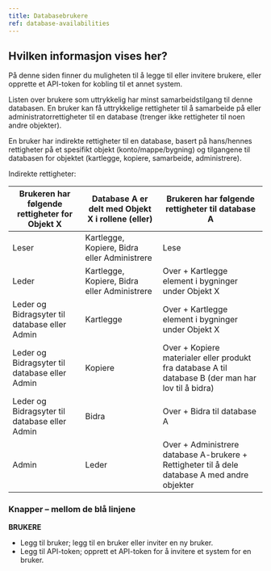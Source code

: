 ```yaml
---
title: Databasebrukere
ref: database-availabilities
---
```


## Hvilken informasjon vises her?
På denne siden finner du muligheten til å legge til eller invitere brukere, eller opprette et API-token for kobling til et annet system.

Listen over brukere som uttrykkelig har minst samarbeidstilgang til denne databasen.
En bruker kan få uttrykkelige rettigheter til å samarbeide på eller administratorrettigheter til en database (trenger ikke rettigheter til noen andre objekter).

En bruker har indirekte rettigheter til en database, basert på hans/hennes rettigheter på et spesifikt objekt (konto/mappe/bygning) og tilgangene til databasen for objektet (kartlegge, kopiere, samarbeide, administrere).

Indirekte rettigheter:

Brukeren har følgende rettigheter for Objekt X       | Database A er delt med Objekt X i rollene (eller)                        | Brukeren har følgende rettigheter til database A
-------------------------------------------------|----------------------------------------------------------|-------------------------------------------------------------------
Leser                                             | Kartlegge, Kopiere, Bidra eller Administrere | Lese
Leder                                          | Kartlegge, Kopiere, Bidra eller Administrere| Over + Kartlegge element i bygninger under Objekt X
Leder og Bidragsyter til database eller Admin       | Kartlegge  | Over + Kartlegge element i bygninger under Objekt X
Leder og Bidragsyter til database eller Admin       | Kopiere  | Over + Kopiere materialer eller produkt fra database A til database B (der man har lov til å bidra)
Leder og Bidragsyter til database eller Admin       | Bidra  | Over + Bidra til database A
Admin                                            | Leder  | Over + Administrere database A-brukere + Rettigheter til å dele database A med andre objekter




### Knapper – mellom de blå linjene ###

**BRUKERE**
- Legg til bruker; legg til en bruker eller inviter en ny bruker.
- Legg til API-token; opprett et API-token for å invitere et system for en bruker.